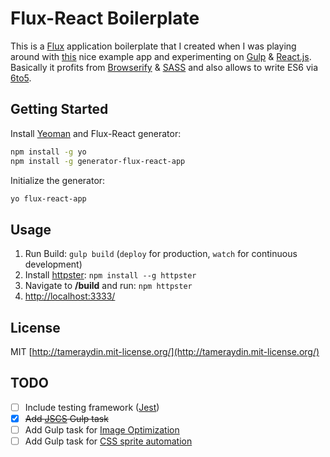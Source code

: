 # Flux-React Boilerplate

This is a [Flux](http://facebook.github.io/flux/) application boilerplate that I created when I was playing around with [this](http://github.com/eggheadio/egghead-react-flux-example) nice example app and experimenting on [Gulp](http://gulpjs.com/) & [React.js](http://facebook.github.io/react/). Basically it profits from [Browserify](http://browserify.org/) & [SASS](http://sass-lang.com/) and also allows to write ES6 via [6to5](https://6to5.org/).

## Getting Started
Install [Yeoman](http://yeoman.io/) and Flux-React generator:

```bash
npm install -g yo
npm install -g generator-flux-react-app
```

Initialize the generator:

```bash
yo flux-react-app
```

## Usage
1. Run Build: ``gulp build`` (``deploy`` for production, ``watch`` for continuous development)
2. Install [httpster](http://httpster.net/): ``npm install --g httpster``
3. Navigate to **/build** and run: ``npm httpster``
4. [http://localhost:3333/](http://localhost:3333/)

## License

MIT [http://tameraydin.mit-license.org/](http://tameraydin.mit-license.org/)

## TODO
- [ ] Include testing framework ([Jest](https://facebook.github.io/jest/))
- [x] ~~Add [JSCS](https://github.com/jscs-dev/gulp-jscs/) Gulp task~~
- [ ] Add Gulp task for [Image Optimization](https://github.com/sindresorhus/gulp-imagemin)
- [ ] Add Gulp task for [CSS sprite automation](https://github.com/gobwas/gulp-sprite-generator)
